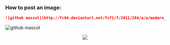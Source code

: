 ### How to post an image:

```md
![github mascot](http://fc04.deviantart.net/fs71/f/2011/284/a/a/modern_github_icon_by_dot_mh-d4ci54j.png)
```

![github mascot](http://fc04.deviantart.net/fs71/f/2011/284/a/a/modern_github_icon_by_dot_mh-d4ci54j.png)

<p align="center">
  <img src=  "http://fc04.deviantart.net/fs71/f/2011/284/a/a/modern_github_icon_by_dot_mh-d4ci54j.png">
</p>
